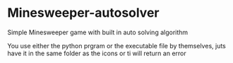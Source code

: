 # Minesweeper-autosolver
Simple Minesweeper game with built in auto solving algorithm 

You use either the python prgram or the executable file by themselves, juts have it in the same folder as the icons or ti will return an error
